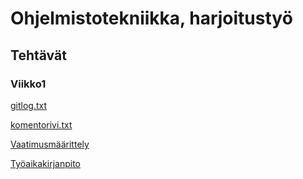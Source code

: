 # Ohjelmistotekniikka, harjoitustyö

## Tehtävät

### Viikko1

[gitlog.txt](https://github.com/danieldenial/ot-harjoitus/blob/main/laskarit/viikko1/gitlog.txt) 

[komentorivi.txt](https://github.com/danieldenial/ot-harjoitus/blob/main/laskarit/viikko1/komentorivi.txt)

[Vaatimusmäärittely](https://github.com/danieldenial/ot-harjoitus/blob/main/dokumentaatio/vaatimusmaarittely.md)

[Työaikakirjanpito](https://github.com/danieldenial/ot-harjoitus/blob/main/dokumentaatio/tuntikirjanpito.md)
